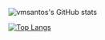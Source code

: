 ![vmsantos's GitHub stats](https://github-readme-stats-ruby-omega.vercel.app/api?username=vmsantos&show_icons=true&theme=transparent&count_private=true&include_all_commits=true&hide_rank=true)



[![Top Langs](https://github-readme-stats-ruby-omega.vercel.app/api/top-langs/?username=vmsantos&langs_count=10&theme=transparent&count_private=true&include_all_commits=true)](https://github.com/vmsantos/github-readme-stats)

<!--

[![vmsantos's GitHub stats](https://github-readme-stats-ruby-omega.vercel.app/api?username=vmsantos)](https://github.com/vmsantos/github-readme-stats)

![vmsantos's GitHub stats](https://github-readme-stats-ruby-omega.vercel.app/api?username=vmsantos&count_private=true)

![vmsantos's GitHub stats](https://github-readme-stats-ruby-omega.vercel.app/api?username=vmsantos&show_icons=true)

**vmsantos/vmsantos** is a ✨ _special_ ✨ repository because its `README.md` (this file) appears on your GitHub profile.

Here are some ideas to get you started:

- 🔭 I’m currently working on ...
- 🌱 I’m currently learning ...
- 👯 I’m looking to collaborate on ...
- 🤔 I’m looking for help with ...
- 💬 Ask me about ...
- 📫 How to reach me: ...
- 😄 Pronouns: ...
- ⚡ Fun fact: ...
-->
